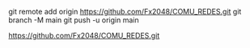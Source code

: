 git remote add origin https://github.com/Fx2048/COMU_REDES.git
git branch -M main
git push -u origin main


https://github.com/Fx2048/COMU_REDES.git
